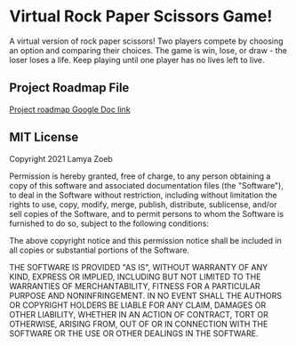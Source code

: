 # Virtual Rock Paper Scissors Game!

A virtual version of rock paper scissors! Two players compete by choosing an option and comparing their choices. The game is win, lose, or draw - the loser loses a life. Keep playing until one player has no lives left to live.

## Project Roadmap File
[Project roadmap Google Doc link](https://docs.google.com/document/d/1Xtqnh8lXT3SHEDvO-UJQit2neesYI-i8eQvTvueR7K8/edit?usp=sharing)

## MIT License

Copyright 2021 Lamya Zoeb

Permission is hereby granted, free of charge, to any person obtaining a copy of this software and associated documentation files (the "Software"), to deal in the Software without restriction, including without limitation the rights to use, copy, modify, merge, publish, distribute, sublicense, and/or sell copies of the Software, and to permit persons to whom the Software is furnished to do so, subject to the following conditions:

The above copyright notice and this permission notice shall be included in all copies or substantial portions of the Software.

THE SOFTWARE IS PROVIDED "AS IS", WITHOUT WARRANTY OF ANY KIND, EXPRESS OR IMPLIED, INCLUDING BUT NOT LIMITED TO THE WARRANTIES OF MERCHANTABILITY, FITNESS FOR A PARTICULAR PURPOSE AND NONINFRINGEMENT. IN NO EVENT SHALL THE AUTHORS OR COPYRIGHT HOLDERS BE LIABLE FOR ANY CLAIM, DAMAGES OR OTHER LIABILITY, WHETHER IN AN ACTION OF CONTRACT, TORT OR OTHERWISE, ARISING FROM, OUT OF OR IN CONNECTION WITH THE SOFTWARE OR THE USE OR OTHER DEALINGS IN THE SOFTWARE.